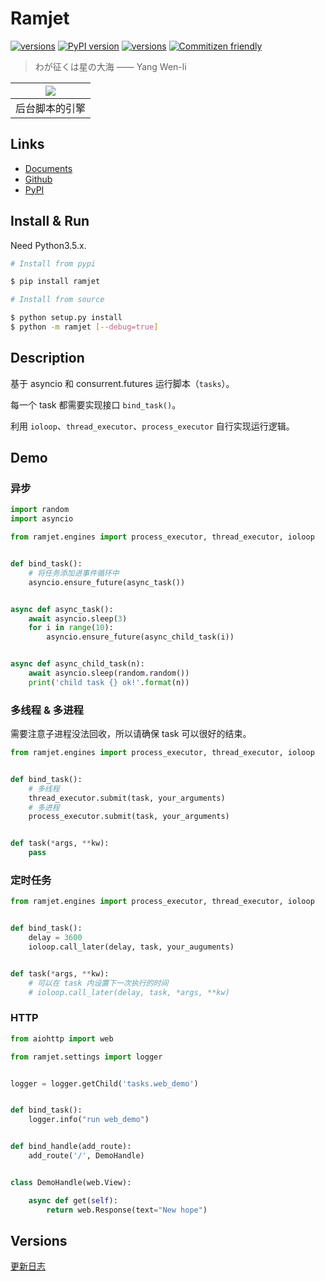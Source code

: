 Ramjet
===

[![versions](https://img.shields.io/badge/version-v1.6-blue.svg)]()
[![PyPI version](https://badge.fury.io/py/ramjet.svg)](https://badge.fury.io/py/ramjet)
[![versions](https://img.shields.io/badge/license-MIT/Apache-blue.svg)]()
[![Commitizen friendly](https://img.shields.io/badge/commitizen-friendly-brightgreen.svg)](http://commitizen.github.io/cz-cli/)

> わが征くは星の大海 —— Yang Wen-li

| ![](http://7xjvpy.dl1.z0.glb.clouddn.com/ramjet.jpg) |
|:--:|
| 后台脚本的引擎 |


## Links

  - [Documents](http://laisky.github.io/ramjet/)
  - [Github](https://github.com/Laisky/ramjet)
  - [PyPI](https://pypi.python.org/pypi/ramjet)


## Install & Run

Need Python3.5.x.

```sh
# Install from pypi

$ pip install ramjet
```

```sh
# Install from source

$ python setup.py install
$ python -m ramjet [--debug=true]
```


## Description

基于 asyncio 和 consurrent.futures 运行脚本（`tasks`）。

每一个 task 都需要实现接口 `bind_task()`。

利用 `ioloop`、`thread_executor`、`process_executor` 自行实现运行逻辑。


## Demo

### 异步

```py
import random
import asyncio

from ramjet.engines import process_executor, thread_executor, ioloop


def bind_task():
    # 将任务添加进事件循环中
    asyncio.ensure_future(async_task())


async def async_task():
    await asyncio.sleep(3)
    for i in range(10):
        asyncio.ensure_future(async_child_task(i))


async def async_child_task(n):
    await asyncio.sleep(random.random())
    print('child task {} ok!'.format(n))

```

### 多线程 & 多进程

需要注意子进程没法回收，所以请确保 task 可以很好的结束。

```py
from ramjet.engines import process_executor, thread_executor, ioloop


def bind_task():
    # 多线程
    thread_executor.submit(task, your_arguments)
    # 多进程
    process_executor.submit(task, your_arguments)


def task(*args, **kw):
    pass

```

### 定时任务

```py
from ramjet.engines import process_executor, thread_executor, ioloop


def bind_task():
    delay = 3600
    ioloop.call_later(delay, task, your_auguments)


def task(*args, **kw):
    # 可以在 task 内设置下一次执行的时间
    # ioloop.call_later(delay, task, *args, **kw)
```

### HTTP

```py
from aiohttp import web

from ramjet.settings import logger


logger = logger.getChild('tasks.web_demo')


def bind_task():
    logger.info("run web_demo")


def bind_handle(add_route):
    add_route('/', DemoHandle)


class DemoHandle(web.View):

    async def get(self):
        return web.Response(text="New hope")
```

## Versions

[更新日志](https://github.com/Laisky/ramjet/blob/master/CHANGELOG.md)
